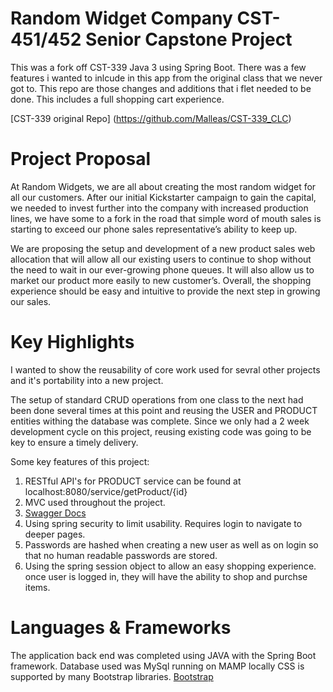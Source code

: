 # Random Widget Company CST-451/452 Senior Capstone Project

This was a fork off CST-339 Java 3 using Spring Boot.  There was a few features i wanted to inlcude in this app from the original class that we never got to.  This repo are those changes and additions that i flet needed to be done.  This includes a full shopping cart experience.

[CST-339 original Repo] (https://github.com/Malleas/CST-339_CLC)

# Project Proposal
At Random Widgets, we are all about creating the most random widget for all our customers.  After our initial Kickstarter campaign to gain the capital, we needed to invest further into the company with increased production lines, we have some to a fork in the road that simple word of mouth sales is starting to exceed our phone sales representative’s ability to keep up.  

We are proposing the setup and development of a new product sales web allocation that will allow all our existing users to continue to shop without the need to wait in our ever-growing phone queues.  It will also allow us to market our product more easily to new customer’s.  Overall, the shopping experience should be easy and intuitive to provide the next step in growing our sales.


# Key Highlights

I wanted to show the reusability of core work used for sevral other projects and it's portability into a new project.  

The setup of standard CRUD operations from one class to the next had been done several times at this point and reusing the USER and PRODUCT entities withing the database was complete.  Since we only had a 2 week development cycle on this project, reusing existing code was going to be key to ensure a timely delivery.

Some key features of this project:
1.  RESTful API's for PRODUCT service can be found at localhost:8080/service/getProduct/{id}
2.  MVC used throughout the project.
3.  [Swagger Docs](http://localhost:8080/swagger-ui/index.html)
4.  Using spring security to limit usability.  Requires login to navigate to deeper pages.
5.  Passwords are hashed when creating a new user as well as on login so that no human readable passwords are stored.
6.  Using the spring session object to allow an easy shopping experience.  once user is logged in, they will have the ability to shop and purchse items. 

# Languages & Frameworks

The application back end was completed using JAVA with the Spring Boot framework.
Database used was MySql running on MAMP locally
CSS is supported by many Bootstrap libraries.  [Bootstrap](https://getbootstrap.com/)
